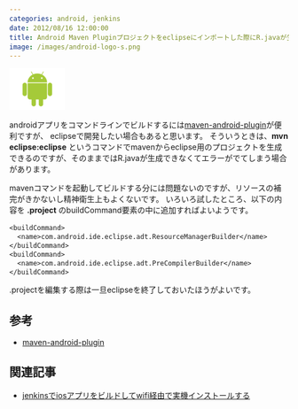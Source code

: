```yaml
---
categories: android, jenkins
date: 2012/08/16 12:00:00
title: Android Maven Pluginプロジェクトをeclipseにインポートした際にR.javaが生成されなくなる問題の対応
image: /images/android-logo-s.png
---
```


![android](/images/android-logo-s.png)


androidアプリをコマンドラインでビルドするには[maven-android-plugin](http://code.google.com/p/maven-android-plugin/)が便利ですが、
eclipseで開発したい場合もあると思います。
そういうときは、__mvn eclipse:eclipse__ というコマンドでmavenからeclipse用のプロジェクトを生成できるのですが、そのままではR.javaが生成できなくてエラーがでてしまう場合があります。

mavenコマンドを起動してビルドする分には問題ないのですが、リソースの補完がきかないし精神衛生上もよくないです。
いろいろ試したところ、以下の内容を __.project__ のbuildCommand要素の中に追加すればよいようです。

    <buildCommand>
      <name>com.android.ide.eclipse.adt.ResourceManagerBuilder</name>
    </buildCommand>
    <buildCommand>
      <name>com.android.ide.eclipse.adt.PreCompilerBuilder</name>
    </buildCommand>

.projectを編集する際は一旦eclipseを終了しておいたほうがよいです。


## 参考

* [maven-android-plugin](http://code.google.com/p/maven-android-plugin/)

## 関連記事

* [jenkinsでiosアプリをビルドしてwifi経由で実機インストールする](http://mojavy.com/blog/2012/08/07/jenkins-ios-build/)
